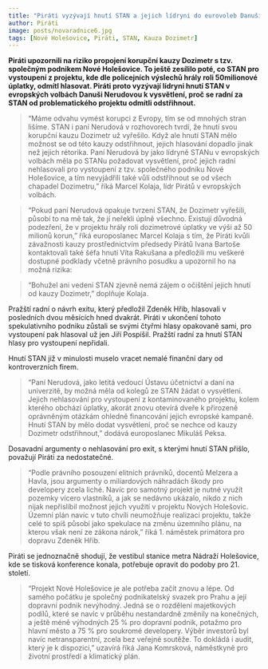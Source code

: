 ```yaml
---
title: "Piráti vyzývají hnutí STAN a jejich lídryni do eurovoleb Danuši Nerudovou k distancování se od projektu Nové Holešovice spojeného s kauzou Dozimetr a možnými úplatky"
author: Piráti
image: posts/novaradnice6.jpg
tags: [Nové Holešovice, Piráti, STAN, Kauza Dozimetr]
---
```

 
**Piráti upozornili na riziko propojení korupční kauzy Dozimetr s tzv. společným podnikem Nové Holešovice. To ještě zesílilo poté, co STAN pro vystoupení z projektu, kde dle policejních výslechů hrály roli 50milionové úplatky, odmítl hlasovat. Piráti proto vyzývají lídryni hnutí STAN v evropských volbách Danuši Nerudovou k vysvětlení, proč se radní za STAN od problematického projektu odmítli odstřihnout.**

>“Máme odvahu vymést korupci z Evropy, tím se od mnohých stran lišíme. STAN i paní Nerudová v rozhovorech tvrdí, že hnutí svou korupční kauzu Dozimetr už vyřešilo. Když ale hnutí STAN mělo možnost se od této kauzy odstřihnout, jejich hlasování dopadlo jinak než jejich rétorika. Paní Nerudová by jako lídryně STANu v evropských volbách měla po STANu požadovat vysvětlení, proč jejich radní nehlasovali pro vystoupení z tzv. společného podniku Nové Holešovice, a tím nevyjádřili také vůli odstřihnout se od všech chapadel Dozimetru,” říká Marcel Kolaja, lídr Pirátů v evropských volbách. 

>“Pokud paní Nerudová opakuje tvrzení STAN, že Dozimetr vyřešili, působí to na mě tak, že jí neřekli úplně všechno. Existují důvodná podezření, že v projektu hrály roli dozimetrové úplatky ve výši až 50 milionů korun,” říká europoslanec Marcel Kolaja s tím, že Piráti kvůli závažnosti kauzy prostřednictvím předsedy Pirátů Ivana Bartoše kontaktovali také šéfa hnutí Víta Rakušana a předložili mu veškeré dostupné podklady včetně právního posudku a upozornil ho na možná rizika: 

>“Bohužel ani vedení STAN zjevně nemá zájem o očištění jejich hnutí od kauzy Dozimetr,” doplňuje Kolaja. 

Pražští radní o návrh exitu, který předložil Zdeněk Hřib, hlasovali v posledních dvou měsících hned dvakrát. Piráti v ukončení tohoto spekulativního podniku zůstali se svými čtyřmi hlasy opakovaně sami, pro vystoupení pak hlasoval už jen Jiří Pospíšil. Pražští radní za hnutí STAN hlasy pro vystoupení nepřidali.

Hnutí STAN již v minulosti muselo vracet nemalé finanční dary od kontroverzních firem. 

>“Paní Nerudová, jako letitá vedoucí Ústavu účetnictví a daní na univerzitě, by možná měla od kolegů ze STAN žádat o vysvětlení. Jejich nehlasování pro vystoupení z kontaminovaného projektu, kolem kterého obchází úplatky, akorát znovu otevírá dveře k přirozeně oprávněným otázkám ohledně financování jejich evropské kampaně. Hnutí STAN by mělo dodat vysvětlení, proč se nechce od kauzy Dozimetr odstřihnout,” dodává europoslanec Mikuláš Peksa.

Dosavadní argumenty o nehlasování pro exit, s kterými hnutí STAN přišlo, považují Piráti za nedostatečné. 

>“Podle právního posouzení elitních právníků, docentů Melzera a Havla, jsou argumenty o miliardových náhradách škody pro developery zcela liché. Navíc pro samotný projekt je nutné využít pozemky vícero vlastníků, a jak se nedávno ukázalo, nikdo z nich nijak nepřislíbil možnost jejich využití v projektu Nových Holešovic. Územní plán navíc v tuto chvíli neumožňuje realizaci projektu, takže celé to spíš působí jako spekulace na změnu územního plánu, na kterou však není ze zákona nárok,” říká 1. náměstek primátora pro dopravu Zdeněk Hřib.   

Piráti se jednoznačně shodují, že vestibul stanice metra Nádraží Holešovice, kde se tisková konference konala, potřebuje opravit do podoby pro 21. století. 

>“Projekt Nové Holešovice je ale potřeba začít znovu a lépe. Od samého počátku je společný podnikatelský svazek pro Prahu a její dopravní podnik nevýhodný. Jedná se o rozdělení majetkových podílů, které se navíc v průběhu nestandardně změnily na konečných, a ještě méně výhodných 25 % pro dopravní podnik, potažmo pro hlavní město a 75 % pro soukromé developery. Výběr investorů byl navíc netransparentní, zcela bez veřejné soutěže. To dokládá i audit, který je k dispozici,” uzavírá říká Jana Komrsková, náměstkyně pro životní prostředí a klimatický plán. 
